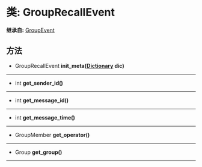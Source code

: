 # 类: GroupRecallEvent  
  
**继承自:** [GroupEvent](https://docs.godotengine.org/en/latest/classes/class_groupevent.html)  
  
## 方法 
  
- GroupRecallEvent **init_meta([Dictionary](https://docs.godotengine.org/en/latest/classes/class_dictionary.html) dic)**  
  
---  
  
- int **get_sender_id()**  
  
---  
  
- int **get_message_id()**  
  
---  
  
- int **get_message_time()**  
  
---  
  
- GroupMember **get_operator()**  
  
---  
  
- Group **get_group()**  
  
---  
  

